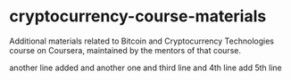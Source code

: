 # cryptocurrency-course-materials
Additional materials related to Bitcoin and Cryptocurrency Technologies course on Coursera, maintained by the mentors of that course.

another line added
and another one
and third line
and 4th line
add 5th line
